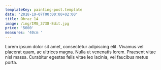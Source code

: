 ```yaml
---
templateKey: painting-post.template
date: '2018-10-07T00:00:00+02:00'
title: Obraz 14
image: /img/IMG_3738-Edit.jpg
price: '5000'
measures: '40cm '
---
```

Lorem ipsum dolor sit amet, consectetur adipiscing elit. Vivamus vel placerat quam, ac ultrices magna. Nulla ut venenatis lorem. Praesent vitae nisl massa. Curabitur egestas felis vitae leo lacinia, vel faucibus metus porta.
